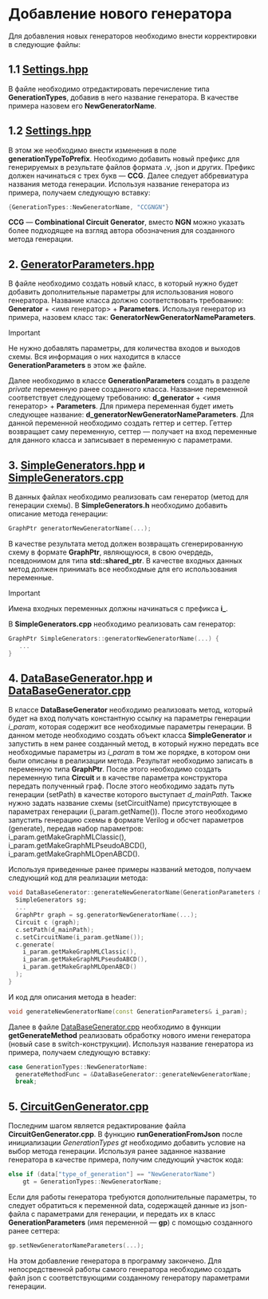 # Добавление нового генератора

Для добавления новых генераторов необходимо внести корректировки в следующие файлы:
## 1.1 [Settings.hpp](src/settings/Settings.hpp)
В файле необходимо отредактировать перечисление типа **GenerationTypes**, добавив в него название генератора. В качестве примера назовем его **NewGeneratorName**.
## 1.2 [Settings.hpp](src/settings/Settings.hpp)
В этом же необходимо внести изменения в поле **generationTypeToPrefix**. Необходимо добавить новый префикс для генерируемых в результате файлов формата .v, .json и других. Префикс должен начинаться с трех букв — **CCG**. Далее следует аббревиатура названия метода генерации. Используя название генератора из примера, получаем следующую вставку:
```cpp
{GenerationTypes::NewGeneratorName, "CCGNGN"}
```
**CCG** — **Combinational Circuit Generator**, вместо **NGN** можно указать более подходящее на взгляд автора обозначения для созданного метода генерации.
## 2. [GeneratorParameters.hpp](src/generators/GenerationParameters.hpp)
В файле необходимо создать новый класс, в который нужно будет добавить дополнительные параметры для использования нового генератора. Название класса должно соответствовать требованию: **Generator** + <имя генератор> + **Parameters**. Используя генератор из примера, назовем класс так: **GeneratorNewGeneratorNameParameters**.
> [!IMPORTANT]
> Не нужно добавлять параметры, для количества входов и выходов схемы. Вся информация о них находится в классе **GenerationParameters** в этом же файле.

Далее необходимо в классе **GenerationParameters** создать в разделе *private* переменную ранее созданного класса. Название переменной соответствует следующему требованию: **d_generator** + <имя генератор> + **Parameters**. Для примера переменная будет иметь следующее название: **d_generatorNewGeneratorNameParameters**.
Для данной переменной необходимо создать геттер и сеттер. Геттер возвращает саму переменную, сеттер — получает на вход переменные для данного класса и записывает в переменную с параметрами.
## 3. [SimpleGenerators.hpp](src/generators/simple/SimpleGenerators.hpp) и [SimpleGenerators.cpp](src/generators/simple/SimpleGenerators.cpp)
В данных файлах необходимо реализовать сам генератор (метод для генерации схемы). В **SimpleGenerators.h** необходимо добавить описание метода генерации:
```cpp
GraphPtr generatorNewGeneratorName(...);
```
В качестве результата метод должен возвращать сгенерированную схему в формате **GraphPtr**, являющуюся, в свою очердедь, псевдонимом для типа **std::shared_ptr<OrientedGraph>**. В качестве входных данных метод должен принимать все необходмые для его использования переменные.
> [!IMPORTANT]
> Имена входных переменных должны начинаться с префикса **i_**.

В **SimpleGenerators.cpp** необходимо реализовать сам генератор:
```cpp
GraphPtr SimpleGenerators::generatorNewGeneratorName(...) {
   ...
}
```
## 4. [DataBaseGenerator.hpp](src/database/DataBaseGenerator.hpp) и [DataBaseGenerator.cpp](src/database/DataBaseGenerator.cpp)
В классе **DataBaseGenerator** необходимо реализовать метод, который будет на вход получать константную ссылку на параметры генерации *i_param*,  которая содержит все необходимые параметры генерации. В данном методе необходимо создать объект класса **SimpleGenerator** и запустить в нем ранее созданный метод, в который нужно передать все необходимые параметры из *i_param* в том же порядке, в котором они были описаны в реализации метода. Результат необходимо записать в переменную типа **GraphPtr**. После этого необходимо создать переменную типа **Circuit** и в качестве параметра конструктора передать полученный граф. После этого необходимо задать путь генерации (setPath) в качестве которого выступает *d_mainPath*. Также нужно задать название схемы (setCircuitName) присутствующее в параметрах генерации (i_param.getName()). После этого необходимо запустить генерацию схемы в формате Verilog и обсчет параметров (generate), передав набор параметров: i_param.getMakeGraphMLClassic(), i_param.getMakeGraphMLPseudoABCD(), i_param.getMakeGraphMLOpenABCD().
<!--
На данный момент в коде используется только i_param.getMakeGraphMLClassic(), i_param.getMakeGraphMLPseudoABCD(), i_param.getMakeGraphMLOpenABCD(). По мере реализации нужно добавить другие параметры из списка ниже (или ввести новые)
i_param.getLibraryName(), i_param.getCalculateStatsAbc(), i_param.getMakeOptimizedFiles(), i_param.getMakeFirrtl(), i_param.getMakeBench()
-->

Используя приведенные ранее примеры названий методов, получаем следующий код для реализации метода:
```cpp
void DataBaseGenerator::generateNewGeneratorName(GenerationParameters &i_param) {
  SimpleGenerators sg;
  ...
  GraphPtr graph = sg.generatorNewGeneratorName(...);
  Circuit c (graph);
  c.setPath(d_mainPath);
  c.setCircuitName(i_param.getName());
  c.generate(
    i_param.getMakeGraphMLClassic(),
    i_param.getMakeGraphMLPseudoABCD(),
    i_param.getMakeGraphMLOpenABCD()
  );
}
```
И код для описания метода в header:
```cpp
void generateNewGeneratorName(const GenerationParameters& i_param);
```
Далее в файле [DataBaseGenerator.cpp](src/database/DataBaseGenerator.cpp) необходимо в функции **getGenerateMethod** реализовать обработку нового имени генератора (новый case в switch-конструкции). Используя название генератора из примера, получаем следующую вставку:
```cpp
case GenerationTypes::NewGeneratorName:
  generateMethodFunc = &DataBaseGenerator::generateNewGeneratorName;
  break;
```
## 5. [CircuitGenGenerator.cpp](src/CircuitGenGenerator.cpp)
Последним шагом является редактирование файла **CircuitGenGenerator.cpp**. В функцию **runGenerationFromJson** после инициализации *GenerationTypes gt* необходимо добавить условие на выбор метода генерации. Используя ранее заданное название генератора в качестве примера, получим следующий участок кода:
```cpp
else if (data["type_of_generation"] == "NewGeneratorName")
	gt = GenerationTypes::NewGeneratorName;
```
Если для работы генератора требуются дополнительные параметры, то следует обратиться к переменной data, содержащей данные из json-файла с параметрами для генерации, и передать их в класс **GenerationParameters** (имя переменной — **gp**) с помощью созданного ранее сеттера:
```cpp
gp.setNewGeneratorNameParameters(...);
```
На этом добавление генератора в программу закончено. Для непосредственной работы самого генератора необходимо создать файл json с соответствующими созданному генератору параметрами генерации.